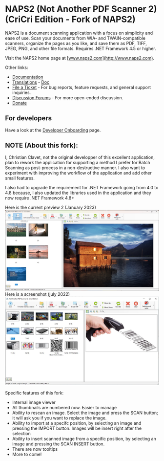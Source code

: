 # NAPS2 (Not Another PDF Scanner 2) (CriCri Edition - Fork of NAPS2)

NAPS2 is a document scanning application with a focus on simplicity and ease of use. Scan your documents from WIA- and TWAIN-compatible scanners, organize the pages as you like, and save them as PDF, TIFF, JPEG, PNG, and other file formats. Requires .NET Framework 4.5 or higher.

Visit the NAPS2 home page at [www.naps2.com](http://www.naps2.com).

Other links:
- [Documentation](http://www.naps2.com/support.html)
- [Translations](http://translate.naps2.com/) - [Doc](http://www.naps2.com/doc-translations.html)
- [File a Ticket](https://sourceforge.net/p/naps2/tickets/) - For bug reports, feature requests, and general support inquiries.
- [Discussion Forums](https://sourceforge.net/p/naps2/discussion/general/) - For more open-ended discussion.
- [Donate](https://www.paypal.com/cgi-bin/webscr?cmd=_s-xclick&hosted_button_id=M77MFAP2ZV9RG)

## For developers
Have a look at the [Developer Onboarding](https://www.naps2.com/doc-dev-onboarding.html) page.

## NOTE (About this fork): 
I, Christian Clavet, not the original developper of this excellent application, plan to rework the application for supporting a method I prefer for Batch Scanning as post-process in a non-destructive manner. I also want to experiment with improving the workflow of the application and add other small features.

I also had to upgrade the requirement for .NET Framework going from 4.0 to 4.8 because, I also updated the libraries used in the application and they now require .NET Framework 4.8+

Here is the current preview 2 (January 2023)
![Alt text](./ScreenPreview2.jpg?raw=true "Title")
Here is a screenshot (july 2022)
![Alt text](./Naps2_Barcode.JPG?raw=true "Title")

Specific features of this fork:
- Internal image viewer
- All thumbnails are numbered now. Easier to manage
- Ability to rescan an image. Select the image and press the SCAN button; it will ask you if you want to replace the image.
- Ability to import at a specifc position, by selecting an image and pressing the IMPORT button. Images will be insert right after the selection
- Ability to insert scanned image from a specific position, by selecting an image and pressing the SCAN INSERT button.
- There are now tooltips
- More to come!
